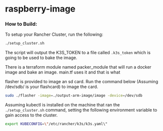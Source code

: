 # raspberry-image


### How to Build:
To setup your Rancher Cluster, run the following:
```sh
./setup_cluster.sh
```

The script will output the K3S_TOKEN to a file called `.k3s_token` which is going to be used to bake the image. 

There is a terraform module named packer_module that will run a docker image and bake an image. 
main.tf uses it and that is what 

flasher is provided to image an sd card.
Run the command below (Assuming /dev/sdb/ is your flashcard) to image the card.

```sh
sudo ./flasher -image=./output-arm-image/image -device=/dev/sdb
```

Assuming kubectl is installed on the machine that ran the `./setup_cluster.sh` command, setting the following environment variable to gain access to the cluster.
```sh
export KUBECONFIG=\"/etc/rancher/k3s/k3s.yaml\"
```
